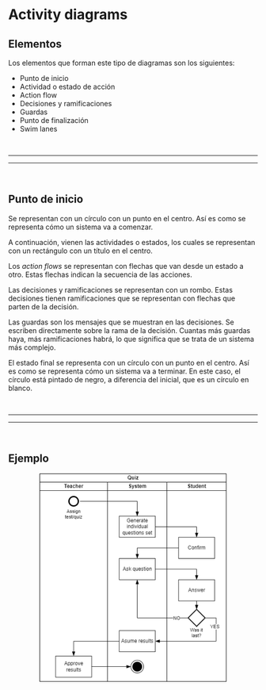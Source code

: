 # Activity diagrams

## Elementos

Los elementos que forman este tipo de diagramas son los siguientes:

* Punto de inicio
* Actividad o estado de acción
* Action flow
* Decisiones y ramificaciones
* Guardas
* Punto de finalización
* Swim lanes


<br><hr>
<hr><br>


## Punto de inicio

Se representan con un círculo con un punto en el centro. Así es como se representa cómo un sistema va a comenzar.

A continuación, vienen las actividades o estados, los cuales se representan con un rectángulo con un título en el centro.

Los *action flows* se representan con flechas que van desde un estado a otro. Estas flechas indican la secuencia de las acciones.

Las decisiones y ramificaciones se representan con un rombo. Estas decisiones tienen ramificaciones que se representan con flechas que parten de la decisión.

Las guardas son los mensajes que se muestran en las decisiones. Se escriben directamente sobre la rama de la decisión. Cuantas más guardas haya, más ramificaciones habrá, lo que significa que se trata de un sistema más complejo.

El estado final se representa con un círculo con un punto en el centro. Así es como se representa cómo un sistema va a terminar. En este caso, el círculo está pintado de negro, a diferencia del inicial, que es un círculo en blanco.


<br><hr>
<hr><br>


## Ejemplo

<div align="center">

![activity-diagram-myExample](./media/behavioral-diagrams/activity-diagram-myExample.png)

</div>

<style>
    img {
        height: auto;
        width: 75%;
        max-width: 500px;
    }
</style>